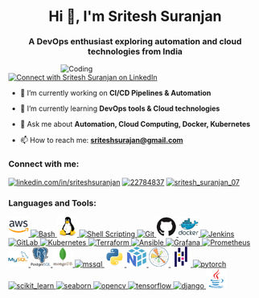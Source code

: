 <h1 align="center">Hi 👋, I'm Sritesh Suranjan</h1>
<h3 align="center">A DevOps enthusiast exploring automation and cloud technologies from India</h3>
<img align="right" alt="Coding" width="400" src="https://i.pinimg.com/originals/e8/f4/53/e8f453469a3ec97ecd354df465d73913.gif">

<p align="left">  
    <a href="https://www.linkedin.com/in/sriteshsuranjan" target="_blank">
        <img src="https://img.shields.io/badge/Connect%20with%20me-LinkedIn-blue?style=for-the-badge&logo=linkedin" alt="Connect with Sritesh Suranjan on LinkedIn">
    </a>  
</p>

- 🔭 I’m currently working on **CI/CD Pipelines & Automation**  

- 🌱 I’m currently learning **DevOps tools & Cloud technologies**  

- 💬 Ask me about **Automation, Cloud Computing, Docker, Kubernetes**  

- 📫 How to reach me: **sriteshsurajan@gmail.com**  

<h3 align="left">Connect with me:</h3>
<p align="left">
<a href="https://linkedin.com/in/linkedin.com/in/sriteshsuranjan" target="blank"><img align="center" src="https://raw.githubusercontent.com/rahuldkjain/github-profile-readme-generator/master/src/images/icons/Social/linked-in-alt.svg" alt="linkedin.com/in/sriteshsuranjan" height="30" width="40" /></a>
<a href="https://stackoverflow.com/users/22784837" target="blank"><img align="center" src="https://raw.githubusercontent.com/rahuldkjain/github-profile-readme-generator/master/src/images/icons/Social/stack-overflow.svg" alt="22784837" height="30" width="40" /></a>
<a href="https://instagram.com/sritesh_suranjan_07" target="blank"><img align="center" src="https://raw.githubusercontent.com/rahuldkjain/github-profile-readme-generator/master/src/images/icons/Social/instagram.svg" alt="sritesh_suranjan_07" height="30" width="40" /></a>
</p>

<h3 align="left">Languages and Tools:</h3>
<p align="left">
    <!-- AWS -->
    <a href="https://aws.amazon.com" target="_blank" rel="noreferrer">
        <img src="https://raw.githubusercontent.com/devicons/devicon/master/icons/amazonwebservices/amazonwebservices-original-wordmark.svg" alt="AWS" width="40" height="40"/>
    </a>
    <!-- Bash -->
    <a href="https://www.gnu.org/software/bash/" target="_blank" rel="noreferrer">
        <img src="https://www.vectorlogo.zone/logos/gnu_bash/gnu_bash-icon.svg" alt="Bash" width="40" height="40"/>
    </a>
    <!-- Linux -->
    <a href="https://www.linux.org/" target="_blank" rel="noreferrer">
        <img src="https://raw.githubusercontent.com/devicons/devicon/master/icons/linux/linux-original.svg" alt="Linux" width="40" height="40"/>
    </a>
    <!-- Shell Scripting -->
    <a href="https://en.wikipedia.org/wiki/Shell_script" target="_blank" rel="noreferrer">
        <img src="https://upload.wikimedia.org/wikipedia/commons/8/82/Gnu-bash-logo.svg" alt="Shell Scripting" width="40" height="40"/>
    </a>
    <!-- Git -->
    <a href="https://git-scm.com/" target="_blank" rel="noreferrer">
        <img src="https://www.vectorlogo.zone/logos/git-scm/git-scm-icon.svg" alt="Git" width="40" height="40"/>
    </a>
    <!-- GitHub -->
    <a href="https://github.com/" target="_blank" rel="noreferrer">
        <img src="https://raw.githubusercontent.com/devicons/devicon/master/icons/github/github-original.svg" alt="GitHub" width="40" height="40"/>
    </a>
    <!-- Docker -->
    <a href="https://www.docker.com/" target="_blank" rel="noreferrer">
        <img src="https://raw.githubusercontent.com/devicons/devicon/master/icons/docker/docker-original-wordmark.svg" alt="Docker" width="40" height="40"/>
    </a>
    <!-- Jenkins -->
    <a href="https://www.jenkins.io" target="_blank" rel="noreferrer">
        <img src="https://www.vectorlogo.zone/logos/jenkins/jenkins-icon.svg" alt="Jenkins" width="40" height="40"/>
    </a>
    <!-- GitLab -->
    <a href="https://gitlab.com/" target="_blank" rel="noreferrer">
        <img src="https://www.vectorlogo.zone/logos/gitlab/gitlab-icon.svg" alt="GitLab" width="40" height="40"/>
    </a>
    <!-- Kubernetes -->
    <a href="https://kubernetes.io" target="_blank" rel="noreferrer">
        <img src="https://www.vectorlogo.zone/logos/kubernetes/kubernetes-icon.svg" alt="Kubernetes" width="40" height="40"/>
    </a>
    <!-- Terraform -->
    <a href="https://www.terraform.io/" target="_blank" rel="noreferrer">
        <img src="https://www.vectorlogo.zone/logos/terraformio/terraformio-icon.svg" alt="Terraform" width="40" height="40"/>
    </a>
    <!-- Ansible -->
    <a href="https://www.ansible.com/" target="_blank" rel="noreferrer">
        <img src="https://www.vectorlogo.zone/logos/ansible/ansible-icon.svg" alt="Ansible" width="40" height="40"/>
    </a>
    <!-- Grafana -->
    <a href="https://grafana.com" target="_blank" rel="noreferrer">
        <img src="https://www.vectorlogo.zone/logos/grafana/grafana-icon.svg" alt="Grafana" width="40" height="40"/>
    </a>
    <!-- Prometheus -->
    <a href="https://prometheus.io/" target="_blank" rel="noreferrer">
        <img src="https://www.vectorlogo.zone/logos/prometheusio/prometheusio-icon.svg" alt="Prometheus" width="40" height="40"/>
    </a>
    <!-- MySQL -->
    <a href="https://www.mysql.com/" target="_blank" rel="noreferrer">
        <img src="https://raw.githubusercontent.com/devicons/devicon/master/icons/mysql/mysql-original-wordmark.svg" alt="MySQL" width="40" height="40"/>
    </a>
    <!-- PostgreSQL -->
    <a href="https://www.postgresql.org" target="_blank" rel="noreferrer">
        <img src="https://raw.githubusercontent.com/devicons/devicon/master/icons/postgresql/postgresql-original-wordmark.svg" alt="PostgreSQL" width="40" height="40"/>
    </a>
    <!-- MongoDB -->
    <a href="https://www.mongodb.com/" target="_blank" rel="noreferrer"> 
        <img src="https://raw.githubusercontent.com/devicons/devicon/master/icons/mongodb/mongodb-original-wordmark.svg" alt="mongodb" width="40" height="40"/> 
    </a> 
    <!-- MS SQL Server -->
    <a href="https://www.microsoft.com/en-us/sql-server" target="_blank" rel="noreferrer"> 
        <img src="https://www.svgrepo.com/show/303229/microsoft-sql-server-logo.svg" alt="mssql" width="40" height="40"/> 
    </a>
    <!-- Python -->
    <a href="https://www.python.org" target="_blank" rel="noreferrer">
        <img src="https://raw.githubusercontent.com/devicons/devicon/master/icons/python/python-original.svg" alt="Python" width="40" height="40"/>
    </a>
    <!-- NumPy -->
    <a href="https://numpy.org/" target="_blank" rel="noreferrer"> 
        <img src="https://raw.githubusercontent.com/devicons/devicon/master/icons/numpy/numpy-original.svg" alt="NumPy" width="40" height="40"/> 
    </a> 
    <!-- Matplotlib -->
    <a href="https://matplotlib.org/" target="_blank" rel="noreferrer"> 
        <img src="https://raw.githubusercontent.com/devicons/devicon/master/icons/matplotlib/matplotlib-original.svg" alt="Matplotlib" width="40" height="40"/> 
    </a> 
    <!-- Pandas -->
    <a href="https://pandas.pydata.org/" target="_blank" rel="noreferrer"> 
        <img src="https://raw.githubusercontent.com/devicons/devicon/2ae2a900d2f041da66e950e4d48052658d850630/icons/pandas/pandas-original.svg" alt="pandas" width="40" height="40"/> 
    </a>
    <!-- PyTorch -->
    <a href="https://pytorch.org/" target="_blank" rel="noreferrer"> 
        <img src="https://www.vectorlogo.zone/logos/pytorch/pytorch-icon.svg" alt="pytorch" width="40" height="40"/> 
    </a> 
    <!-- Scikit-learn -->
    <a href="https://scikit-learn.org/" target="_blank" rel="noreferrer"> 
        <img src="https://upload.wikimedia.org/wikipedia/commons/0/05/Scikit_learn_logo_small.svg" alt="scikit_learn" width="40" height="40"/> 
    </a> 
    <!-- Seaborn -->
    <a href="https://seaborn.pydata.org/" target="_blank" rel="noreferrer"> 
        <img src="https://seaborn.pydata.org/_images/logo-mark-lightbg.svg" alt="seaborn" width="40" height="40"/> 
    </a>
    <!-- OpenCV -->
    <a href="https://opencv.org/" target="_blank" rel="noreferrer"> 
        <img src="https://www.vectorlogo.zone/logos/opencv/opencv-icon.svg" alt="opencv" width="40" height="40"/> 
    </a> 
    <!-- TensorFlow -->
    <a href="https://www.tensorflow.org" target="_blank" rel="noreferrer"> 
        <img src="https://www.vectorlogo.zone/logos/tensorflow/tensorflow-icon.svg" alt="tensorflow" width="40" height="40"/> 
    </a>
    <!-- Django -->
    <a href="https://www.djangoproject.com/" target="_blank" rel="noreferrer"> 
        <img src="https://cdn.worldvectorlogo.com/logos/django.svg" alt="django" width="40" height="40"/> 
    </a>
    <!-- Java -->
    <a href="https://www.java.com/" target="_blank" rel="noreferrer">
        <img src="https://raw.githubusercontent.com/devicons/devicon/master/icons/java/java-original.svg" alt="Java" width="40" height="40"/>
    </a>
</p>

<!---
<p><img align="left" src="https://github-readme-stats.vercel.app/api/top-langs?username=sriteshsuranjan&show_icons=true&locale=en&layout=compact" alt="sriteshsuranjan" /></p>

<p>&nbsp;<img align="center" src="https://github-readme-stats.vercel.app/api?username=sriteshsuranjan&show_icons=true&locale=en" alt="sriteshsuranjan" /></p>

<p><img align="center" src="https://github-readme-streak-stats.herokuapp.com/?user=sriteshsuranjan&" alt="sriteshsuranjan" /></p>
--->
